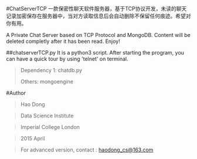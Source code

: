 #ChatServerTCP
一款保密性聊天软件服务器，基于TCP协议开发，未读的聊天记录加密保存在服务器中，当对方读取信息后会自动删除不保留任何痕迹。希望对你有用。

A Private Chat Server based on TCP Protocol and MongoDB. Content will be deleted completly after it has been read. Enjoy!


##chatserverTCP.py
It is a python3 script. After starting the program, you can have a quick tour by using 'telnet' on terminal.
> Dependency 1: chatdb.py
> 
> Others: mongoengine


#Author
>Hao Dong

>Data Science Institute

>Imperial College London

>2015 April

>For advanced version, contact : haodong_cs@163.com

>
